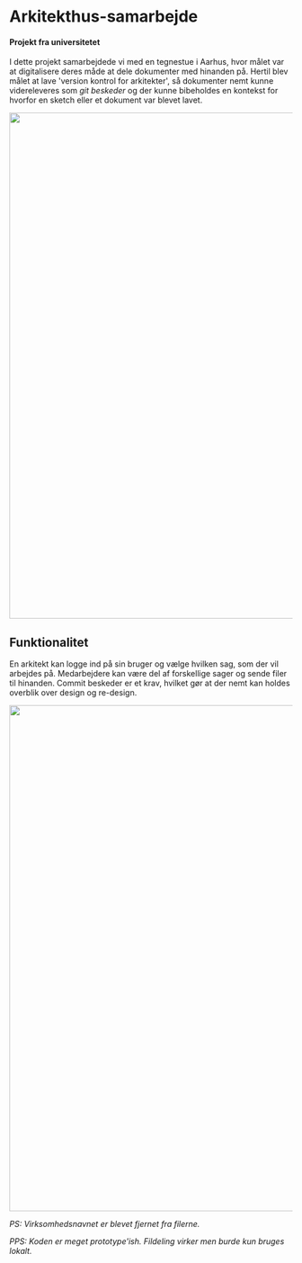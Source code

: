# Arkitekthus-samarbejde

#### Projekt fra universitetet
I dette projekt samarbejdede vi med en tegnestue i Aarhus, hvor målet var at digitalisere deres måde at dele dokumenter med hinanden på. Hertil blev målet at lave 'version kontrol for arkitekter', så dokumenter nemt kunne videreleveres som *git beskeder* og der kunne bibeholdes en kontekst for hvorfor en sketch eller et dokument var blevet lavet.  


<p align="center">
    <img width="900px" src="https://i.ibb.co/1Qkx01k/arkitekt-intro.png"/>
</p>

## Funktionalitet
En arkitekt kan logge ind på sin bruger og vælge hvilken sag, som der vil arbejdes på. Medarbejdere kan være del af forskellige sager og sende filer til hinanden. Commit beskeder er et krav, hvilket gør at der nemt kan holdes overblik over design og re-design. 

<p align="center">
    <img width="900px" src="https://i.ibb.co/2tr0DrQ/Chat-Room.png"/>
</p>




*PS: Virksomhedsnavnet er blevet fjernet fra filerne.*

*PPS: Koden er meget prototype'ish. Fildeling virker men burde kun bruges lokalt.* 